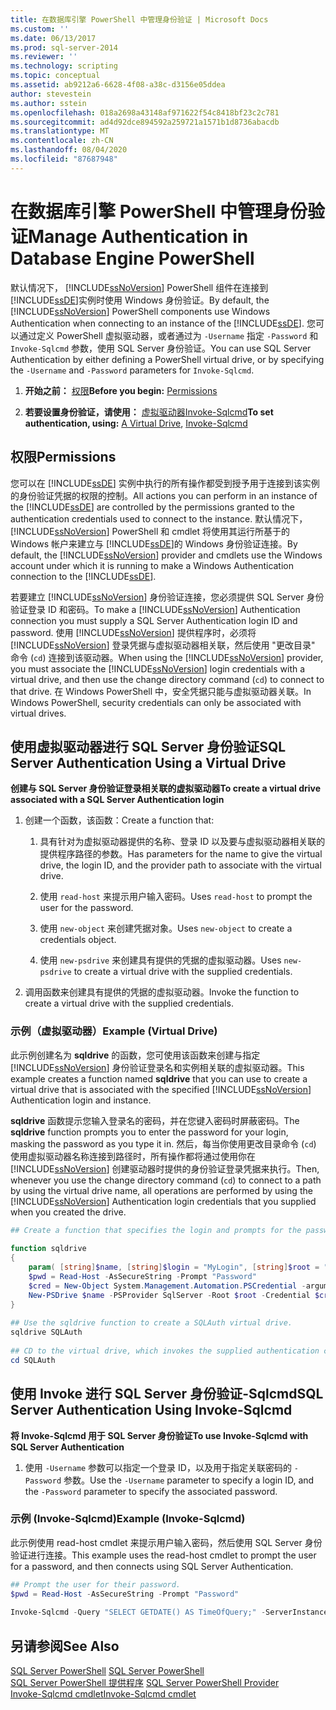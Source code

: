 ```yaml
---
title: 在数据库引擎 PowerShell 中管理身份验证 | Microsoft Docs
ms.custom: ''
ms.date: 06/13/2017
ms.prod: sql-server-2014
ms.reviewer: ''
ms.technology: scripting
ms.topic: conceptual
ms.assetid: ab9212a6-6628-4f08-a38c-d3156e05ddea
author: stevestein
ms.author: sstein
ms.openlocfilehash: 018a2698a43148af971622f54c8418bf23c2c781
ms.sourcegitcommit: ad4d92dce894592a259721a1571b1d8736abacdb
ms.translationtype: MT
ms.contentlocale: zh-CN
ms.lasthandoff: 08/04/2020
ms.locfileid: "87687948"
---
```

# <a name="manage-authentication-in-database-engine-powershell"></a><span data-ttu-id="3ea44-102">在数据库引擎 PowerShell 中管理身份验证</span><span class="sxs-lookup"><span data-stu-id="3ea44-102">Manage Authentication in Database Engine PowerShell</span></span>
  <span data-ttu-id="3ea44-103">默认情况下， [!INCLUDE[ssNoVersion](../includes/ssnoversion-md.md)] PowerShell 组件在连接到 [!INCLUDE[ssDE](../includes/ssde-md.md)]实例时使用 Windows 身份验证。</span><span class="sxs-lookup"><span data-stu-id="3ea44-103">By default, the [!INCLUDE[ssNoVersion](../includes/ssnoversion-md.md)] PowerShell components use Windows Authentication when connecting to an instance of the [!INCLUDE[ssDE](../includes/ssde-md.md)].</span></span> <span data-ttu-id="3ea44-104">您可以通过定义 PowerShell 虚拟驱动器，或者通过为 `-Username` 指定 `-Password` 和 `Invoke-Sqlcmd` 参数，使用 SQL Server 身份验证。</span><span class="sxs-lookup"><span data-stu-id="3ea44-104">You can use SQL Server Authentication by either defining a PowerShell virtual drive, or by specifying the `-Username` and `-Password` parameters for `Invoke-Sqlcmd`.</span></span>  
  
1.  <span data-ttu-id="3ea44-105">**开始之前：** [权限](#Permissions)</span><span class="sxs-lookup"><span data-stu-id="3ea44-105">**Before you begin:**  [Permissions](#Permissions)</span></span>  
  
2.  <span data-ttu-id="3ea44-106">**若要设置身份验证，请使用：**  [虚拟驱动器](#SQLAuthVirtDrv)[Invoke-Sqlcmd](#SQLAuthInvSqlCmd)</span><span class="sxs-lookup"><span data-stu-id="3ea44-106">**To set authentication, using:**  [A Virtual Drive](#SQLAuthVirtDrv), [Invoke-Sqlcmd](#SQLAuthInvSqlCmd)</span></span>  
  
##  <a name="permissions"></a><a name="Permissions"></a> <span data-ttu-id="3ea44-107">权限</span><span class="sxs-lookup"><span data-stu-id="3ea44-107">Permissions</span></span>  
 <span data-ttu-id="3ea44-108">您可以在 [!INCLUDE[ssDE](../includes/ssde-md.md)] 实例中执行的所有操作都受到授予用于连接到该实例的身份验证凭据的权限的控制。</span><span class="sxs-lookup"><span data-stu-id="3ea44-108">All actions you can perform in an instance of the [!INCLUDE[ssDE](../includes/ssde-md.md)] are controlled by the permissions granted to the authentication credentials used to connect to the instance.</span></span> <span data-ttu-id="3ea44-109">默认情况下， [!INCLUDE[ssNoVersion](../includes/ssnoversion-md.md)] PowerShell 和 cmdlet 将使用其运行所基于的 Windows 帐户来建立与 [!INCLUDE[ssDE](../includes/ssde-md.md)]的 Windows 身份验证连接。</span><span class="sxs-lookup"><span data-stu-id="3ea44-109">By default, the [!INCLUDE[ssNoVersion](../includes/ssnoversion-md.md)] provider and cmdlets use the Windows account under which it is running to make a Windows Authentication connection to the [!INCLUDE[ssDE](../includes/ssde-md.md)].</span></span>  
  
 <span data-ttu-id="3ea44-110">若要建立 [!INCLUDE[ssNoVersion](../includes/ssnoversion-md.md)] 身份验证连接，您必须提供 SQL Server 身份验证登录 ID 和密码。</span><span class="sxs-lookup"><span data-stu-id="3ea44-110">To make a [!INCLUDE[ssNoVersion](../includes/ssnoversion-md.md)] Authentication connection you must supply a SQL Server Authentication login ID and password.</span></span> <span data-ttu-id="3ea44-111">使用 [!INCLUDE[ssNoVersion](../includes/ssnoversion-md.md)] 提供程序时，必须将 [!INCLUDE[ssNoVersion](../includes/ssnoversion-md.md)] 登录凭据与虚拟驱动器相关联，然后使用 "更改目录" 命令 (`cd`) 连接到该驱动器。</span><span class="sxs-lookup"><span data-stu-id="3ea44-111">When using the [!INCLUDE[ssNoVersion](../includes/ssnoversion-md.md)] provider, you must associate the [!INCLUDE[ssNoVersion](../includes/ssnoversion-md.md)] login credentials with a virtual drive, and then use the change directory command (`cd`) to connect to that drive.</span></span> <span data-ttu-id="3ea44-112">在 Windows PowerShell 中，安全凭据只能与虚拟驱动器关联。</span><span class="sxs-lookup"><span data-stu-id="3ea44-112">In Windows PowerShell, security credentials can only be associated with virtual drives.</span></span>  
  
##  <a name="sql-server-authentication-using-a-virtual-drive"></a><a name="SQLAuthVirtDrv"></a><span data-ttu-id="3ea44-113">使用虚拟驱动器进行 SQL Server 身份验证</span><span class="sxs-lookup"><span data-stu-id="3ea44-113">SQL Server Authentication Using a Virtual Drive</span></span>  
 <span data-ttu-id="3ea44-114">**创建与 SQL Server 身份验证登录相关联的虚拟驱动器**</span><span class="sxs-lookup"><span data-stu-id="3ea44-114">**To create a virtual drive associated with a SQL Server Authentication login**</span></span>  
  
1.  <span data-ttu-id="3ea44-115">创建一个函数，该函数：</span><span class="sxs-lookup"><span data-stu-id="3ea44-115">Create a function that:</span></span>  
  
    1.  <span data-ttu-id="3ea44-116">具有针对为虚拟驱动器提供的名称、登录 ID 以及要与虚拟驱动器相关联的提供程序路径的参数。</span><span class="sxs-lookup"><span data-stu-id="3ea44-116">Has parameters for the name to give the virtual drive, the login ID, and the provider path to associate with the virtual drive.</span></span>  
  
    2.  <span data-ttu-id="3ea44-117">使用 `read-host` 来提示用户输入密码。</span><span class="sxs-lookup"><span data-stu-id="3ea44-117">Uses `read-host` to prompt the user for the password.</span></span>  
  
    3.  <span data-ttu-id="3ea44-118">使用 `new-object` 来创建凭据对象。</span><span class="sxs-lookup"><span data-stu-id="3ea44-118">Uses `new-object` to create a credentials object.</span></span>  
  
    4.  <span data-ttu-id="3ea44-119">使用 `new-psdrive` 来创建具有提供的凭据的虚拟驱动器。</span><span class="sxs-lookup"><span data-stu-id="3ea44-119">Uses `new-psdrive` to create a virtual drive with the supplied credentials.</span></span>  
  
2.  <span data-ttu-id="3ea44-120">调用函数来创建具有提供的凭据的虚拟驱动器。</span><span class="sxs-lookup"><span data-stu-id="3ea44-120">Invoke the function to create a virtual drive with the supplied credentials.</span></span>  
  
### <a name="example-virtual-drive"></a><span data-ttu-id="3ea44-121">示例（虚拟驱动器）</span><span class="sxs-lookup"><span data-stu-id="3ea44-121">Example (Virtual Drive)</span></span>  
 <span data-ttu-id="3ea44-122">此示例创建名为 **sqldrive** 的函数，您可使用该函数来创建与指定 [!INCLUDE[ssNoVersion](../includes/ssnoversion-md.md)] 身份验证登录名和实例相关联的虚拟驱动器。</span><span class="sxs-lookup"><span data-stu-id="3ea44-122">This example creates a function named **sqldrive** that you can use to create a virtual drive that is associated with the specified [!INCLUDE[ssNoVersion](../includes/ssnoversion-md.md)] Authentication login and instance.</span></span>  
  
 <span data-ttu-id="3ea44-123">**sqldrive** 函数提示您输入登录名的密码，并在您键入密码时屏蔽密码。</span><span class="sxs-lookup"><span data-stu-id="3ea44-123">The **sqldrive** function prompts you to enter the password for your login, masking the password as you type it in.</span></span> <span data-ttu-id="3ea44-124">然后，每当你使用更改目录命令 (`cd`) 使用虚拟驱动器名称连接到路径时，所有操作都将通过使用你在 [!INCLUDE[ssNoVersion](../includes/ssnoversion-md.md)] 创建驱动器时提供的身份验证登录凭据来执行。</span><span class="sxs-lookup"><span data-stu-id="3ea44-124">Then, whenever you use the change directory command (`cd`) to connect to a path by using the virtual drive name, all operations are performed by using the [!INCLUDE[ssNoVersion](../includes/ssnoversion-md.md)] Authentication login credentials that you supplied when you created the drive.</span></span>  
  
```powershell
## Create a function that specifies the login and prompts for the password.  
  
function sqldrive  
{  
    param( [string]$name, [string]$login = "MyLogin", [string]$root = "SQLSERVER:\SQL\MyComputer\MyInstance" )  
    $pwd = Read-Host -AsSecureString -Prompt "Password"  
    $cred = New-Object System.Management.Automation.PSCredential -argumentlist $login, $pwd  
    New-PSDrive $name -PSProvider SqlServer -Root $root -Credential $cred -Scope 1  
}  
  
## Use the sqldrive function to create a SQLAuth virtual drive.  
sqldrive SQLAuth  
  
## CD to the virtual drive, which invokes the supplied authentication credentials.  
cd SQLAuth  
```  
  
##  <a name="sql-server-authentication-using-invoke-sqlcmd"></a><a name="SQLAuthInvSqlCmd"></a><span data-ttu-id="3ea44-125">使用 Invoke 进行 SQL Server 身份验证-Sqlcmd</span><span class="sxs-lookup"><span data-stu-id="3ea44-125">SQL Server Authentication Using Invoke-Sqlcmd</span></span>  
 <span data-ttu-id="3ea44-126">**将 Invoke-Sqlcmd 用于 SQL Server 身份验证**</span><span class="sxs-lookup"><span data-stu-id="3ea44-126">**To use Invoke-Sqlcmd with SQL Server Authentication**</span></span>  
  
1.  <span data-ttu-id="3ea44-127">使用 `-Username` 参数可以指定一个登录 ID，以及用于指定关联密码的 `-Password` 参数。</span><span class="sxs-lookup"><span data-stu-id="3ea44-127">Use the `-Username` parameter to specify a login ID, and the `-Password` parameter to specify the associated password.</span></span>  
  
### <a name="example-invoke-sqlcmd"></a><span data-ttu-id="3ea44-128">示例 (Invoke-Sqlcmd)</span><span class="sxs-lookup"><span data-stu-id="3ea44-128">Example (Invoke-Sqlcmd)</span></span>  
 <span data-ttu-id="3ea44-129">此示例使用 read-host cmdlet 来提示用户输入密码，然后使用 SQL Server 身份验证进行连接。</span><span class="sxs-lookup"><span data-stu-id="3ea44-129">This example uses the read-host cmdlet to prompt the user for a password, and then connects using SQL Server Authentication.</span></span>  
  
```powershell
## Prompt the user for their password.  
$pwd = Read-Host -AsSecureString -Prompt "Password"  
  
Invoke-Sqlcmd -Query "SELECT GETDATE() AS TimeOfQuery;" -ServerInstance "MyComputer\MyInstance" -Username "MyLogin" -Password $pwd  
```  
  
## <a name="see-also"></a><span data-ttu-id="3ea44-130">另请参阅</span><span class="sxs-lookup"><span data-stu-id="3ea44-130">See Also</span></span>  
 <span data-ttu-id="3ea44-131">[SQL Server PowerShell](sql-server-powershell.md) </span><span class="sxs-lookup"><span data-stu-id="3ea44-131">[SQL Server PowerShell](sql-server-powershell.md) </span></span>  
 <span data-ttu-id="3ea44-132">[SQL Server PowerShell 提供程序](sql-server-powershell-provider.md) </span><span class="sxs-lookup"><span data-stu-id="3ea44-132">[SQL Server PowerShell Provider](sql-server-powershell-provider.md) </span></span>  
 [<span data-ttu-id="3ea44-133">Invoke-Sqlcmd cmdlet</span><span class="sxs-lookup"><span data-stu-id="3ea44-133">Invoke-Sqlcmd cmdlet</span></span>](../database-engine/invoke-sqlcmd-cmdlet.md)  
